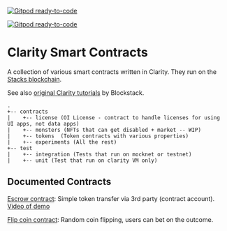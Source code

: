 [![Gitpod ready-to-code](https://img.shields.io/badge/Gitpod-ready--to--code-blue?logo=gitpod)](https://gitpod.io/#https://github.com/friedger/clarity-smart-contracts)

[![Gitpod ready-to-code](https://img.shields.io/badge/Gitpod-ready--to--code-blue?logo=gitpod)](https://gitpod.io/#https://github.com/friedger/clarity-smart-contracts)

# Clarity Smart Contracts

A collection of various smart contracts written in Clarity. They run on the [Stacks blockchain](https://docs.blockstack.org).

See also [original Clarity tutorials](https://github.com/blockstack/clarity-js-sdk/tree/master/packages/clarity-tutorials) by Blockstack.

```
.
+-- contracts
|    +-- license (OI License - contract to handle licenses for using UI apps, not data apps)
|    +-- monsters (NFTs that can get disabled + market -- WIP)
|    +-- tokens  (Token contracts with various properties)
|    +-- experiments (All the rest)
+-- test
|    +-- integration (Tests that run on mocknet or testnet)
|    +-- unit (Test that run on clarity VM only)
```

## Documented Contracts

[Escrow contract](docs/escrow.md): Simple token transfer via 3rd party (contract account). [Video of demo](https://www.youtube.com/watch?v=uZH1V-FNJIs)

[Flip coin contract](docs/flip-coin.md): Random coin flipping, users can bet on the outcome.
